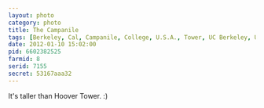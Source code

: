 ```yaml
---
layout: photo
category: photo
title: The Campanile
tags: [Berkeley, Cal, Campanile, College, U.S.A., Tower, UC Berkeley, UCB, bell, trees, Sather Tower, Canon 7D, CA, cycomachead, Michael Ball, Canon, 7D]
date: 2012-01-10 15:02:00
pid: 6602382525
farmid: 8
serid: 7155
secret: 53167aaa32
---
```



It's taller than Hoover Tower. :)
